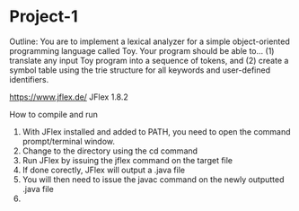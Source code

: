 # Project-1

Outline: You are to implement a lexical analyzer for a simple object-oriented programming language called Toy. 
Your program should be able to...
(1) translate any input Toy program into a sequence of tokens, and 
(2) create a symbol table using the trie structure for all keywords and user-defined identifiers.


https://www.jflex.de/
JFlex 1.8.2 

How to compile and run
1. With JFlex installed and added to PATH, you need to open the command prompt/terminal window.
2. Change to the directory using the cd command
3. Run JFlex by issuing the jflex command on the target file
4. If done corectly, JFlex will output a .java file  
5. You will then need to issue the javac command on the newly outputted .java file
6. 
